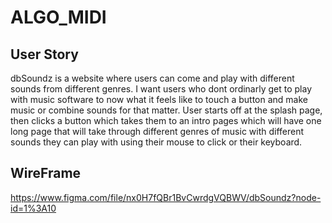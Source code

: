 # ALGO_MIDI

## User Story 
dbSoundz is a website where users can come and play with different sounds from different genres. I want users who dont ordinarly get to play with music software to now what it feels like to touch a button and make music or combine sounds for that matter. 
User starts off at the splash page, then clicks a button which takes them to an intro pages which will have one long page that will take through different genres of music with different sounds they can play with using their mouse to click or their keyboard.


## WireFrame
https://www.figma.com/file/nx0H7fQBr1BvCwrdgVQBWV/dbSoundz?node-id=1%3A10